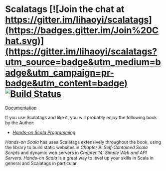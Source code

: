 # Scalatags [![Join the chat at https://gitter.im/lihaoyi/scalatags](https://badges.gitter.im/Join%20Chat.svg)](https://gitter.im/lihaoyi/scalatags?utm_source=badge&utm_medium=badge&utm_campaign=pr-badge&utm_content=badge) [![Build Status](https://travis-ci.org/lihaoyi/scalatags.svg)](https://travis-ci.org/lihaoyi/scalatags)

[Documentation](https://lihaoyi.github.io/scalatags)

If you use Scalatags and like it, you will probably enjoy the following book by the Author:

- [*Hands-on Scala Programming*](https://www.handsonscala.com/)

*Hands-on Scala* has uses Scalatags extensively throughout the book, using 
the library to  build static websites in *Chapter 9: Self-Contained Scala 
Scripts* and dynamic web servers in *Chapter 14: Simple Web and API Servers*.
*Hands-on Scala* is a great way to level up your skills in Scala in general 
and Scalatags in particular.

